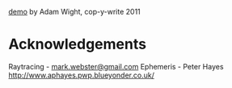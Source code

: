 [demo](http://ludd.net/insolator/) by Adam Wight, cop-y-write 2011



Acknowledgements
==================
Raytracing - mark.webster@gmail.com
Ephemeris - Peter Hayes http://www.aphayes.pwp.blueyonder.co.uk/
